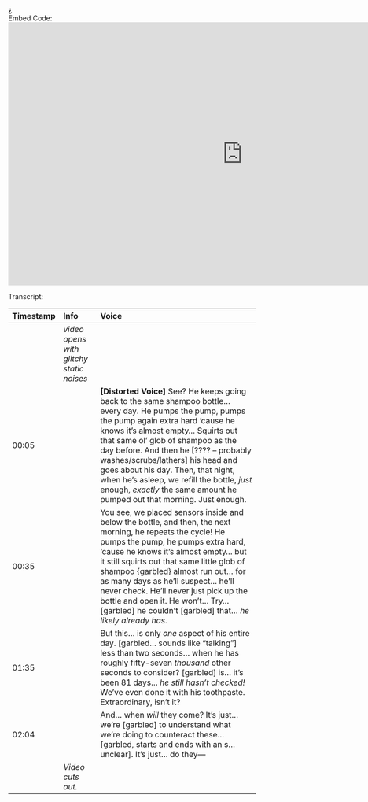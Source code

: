 **¿**  
Embed Code: <iframe width="951" height="535" src="https://www.youtube.com/embed/GX4GHAtnwzo?list=PL4xmbgoceX7WgcjH-XnexPRTKiQYJ2k-p" title="¿" frameborder="0" allow="accelerometer; autoplay; clipboard-write; encrypted-media; gyroscope; picture-in-picture; web-share" referrerpolicy="strict-origin-when-cross-origin" allowfullscreen></iframe>

Transcript:

| Timestamp | Info | Voice |
|:---------|:---------|:---------|
| | *video opens with glitchy static noises* | |
| 00:05 | | **[Distorted Voice]** See? He keeps going back to the same shampoo bottle… every day. He pumps the pump, pumps the pump again extra hard ’cause he knows it’s almost empty… Squirts out that same ol’ glob of shampoo as the day before. And then he [???? – probably washes/scrubs/lathers] his head and goes about his day. Then, that night, when he’s asleep, we refill the bottle, *just* enough, *exactly* the same amount he pumped out that morning. Just enough. |
| 00:35 | | You see, we placed sensors inside and below the bottle, and then, the next morning, he repeats the cycle! He pumps the pump, he pumps extra hard, ’cause he knows it’s almost empty… but it still squirts out that same little glob of shampoo {garbled} almost run out… for as many days as he’ll suspect… he’ll never check. He’ll never just pick up the bottle and open it. He won’t… Try… [garbled] he couldn’t [garbled] that… *he likely already has*. |
| 01:35 | | But this… is only *one* aspect of his entire day. [garbled… sounds like “talking”] less than two seconds… when he has roughly fifty-seven *thousand* other seconds to consider? [garbled] is… it’s been 81 days… *he still hasn’t checked!* We’ve even done it with his toothpaste. Extraordinary, isn’t it? |
| 02:04 | | And… when *will* they come? It’s just… we’re [garbled] to understand what we’re doing to counteract these… [garbled, starts and ends with an s… unclear]. It’s just… do they— |
| | *Video cuts out.* | |
